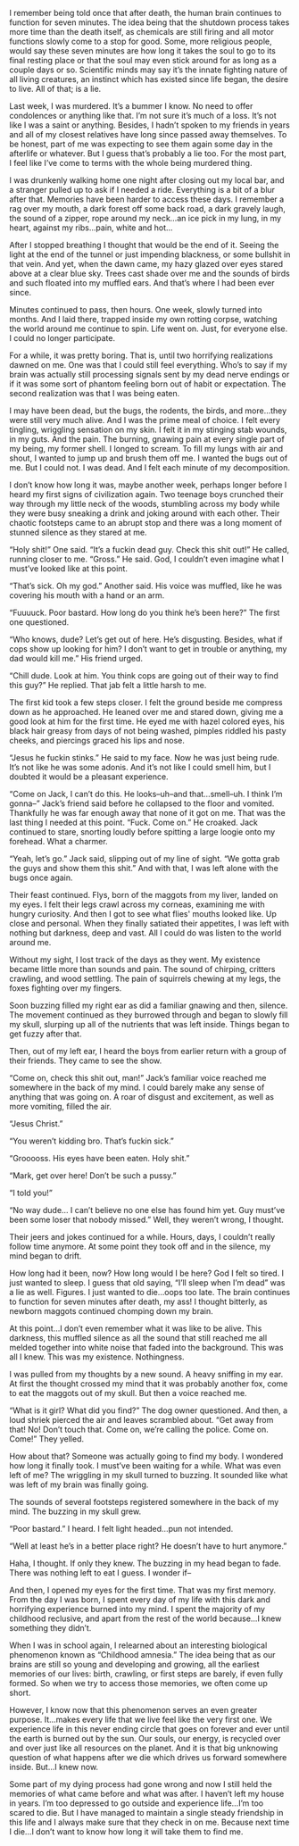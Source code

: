  

  I remember being told once that after death, the human brain continues to function for seven minutes. The idea being that the shutdown process takes more time than the death itself, as chemicals are still firing and all motor functions slowly come to a stop for good. Some, more religious people, would say these seven minutes are how long it takes the soul to go to its final resting place or that the soul may even stick around for as long as a couple days or so. Scientific minds may say it’s the innate fighting nature of all living creatures, an instinct which has existed since life began, the desire to live. All of that; is a lie. 

   Last week, I was murdered. It’s a bummer I know. No need to offer condolences or anything like that. I’m not sure it’s much of a loss. It’s not like I was a saint or anything. Besides, I hadn’t spoken to my friends in years and all of my closest relatives have long since passed away themselves. To be honest, part of me was expecting to see them again some day in the afterlife or whatever. But I guess that’s probably a lie too. For the most part, I feel like I’ve come to terms with the whole being murdered thing. 

I was drunkenly walking home one night after closing out my local bar, and a stranger pulled up to ask if I needed a ride. Everything is a bit of a blur after that. Memories have been harder to access these days. I remember a rag over my mouth, a dark forest off some back road, a dark gravely laugh, the sound of a zipper, rope around my neck…an ice pick in my lung, in my heart, against my ribs…pain, white and hot…

After I stopped breathing I thought that would be the end of it. Seeing the light at the end of the tunnel or just impending blackness, or some bullshit in that vein. And yet, when the dawn came, my hazy glazed over eyes stared above at a clear blue sky. Trees cast shade over me and the sounds of birds and such floated into my muffled ears. And that’s where I had been ever since. 

Minutes continued to pass, then hours. One week, slowly turned into months. And I laid there, trapped inside my own rotting corpse, watching the world around me continue to spin. Life went on. Just, for everyone else. I could no longer participate. 

For a while, it was pretty boring. That is, until two horrifying realizations dawned on me. One was that I could still feel everything. Who’s to say if my brain was actually still processing signals sent by my dead nerve endings or if it was some sort of phantom feeling born out of habit or expectation. The second realization was that I was being eaten. 

I may have been dead, but the bugs, the rodents, the birds, and more…they were still very much alive. And I was the prime meal of choice. I felt every tingling, wriggling sensation on my skin. I felt it in my stinging stab wounds, in my guts. And the pain. The burning, gnawing pain at every single part of my being, my former shell. I longed to scream. To fill my lungs with air and shout, I wanted to jump up and brush them off me. I wanted the bugs out of me. But I could not. I was dead. And I felt each minute of my decomposition.

I don’t know how long it was, maybe another week, perhaps longer before I heard my first signs of civilization again. Two teenage boys crunched their way through my little neck of the woods, stumbling across my body while they were busy sneaking a drink and joking around with each other. Their chaotic footsteps came to an abrupt stop and there was a long moment of stunned silence as they stared at me. 

“Holy shit!” One said. “It’s a fuckin dead guy. Check this shit out!” He called, running closer to me. “Gross.” He said. God, I couldn’t even imagine what I must’ve looked like at this point.

“That’s sick. Oh my god.” Another said. His voice was muffled, like he was covering his mouth with a hand or an arm.

“Fuuuuck. Poor bastard. How long do you think he’s been here?” The first one questioned. 

“Who knows, dude? Let’s get out of here. He’s disgusting. Besides, what if cops show up looking for him? I don’t want to get in trouble or anything, my dad would kill me.” His friend urged. 

“Chill dude. Look at him. You think cops are going out of their way to find this guy?” He replied. That jab felt a little harsh to me. 

The first kid took a few steps closer. I felt the ground beside me compress down as he approached. He leaned over me and stared down, giving me a good look at him for the first time.  He eyed me with hazel colored eyes, his black hair greasy from days of not being washed, pimples riddled his pasty cheeks, and piercings graced his lips and nose.

“Jesus he fuckin stinks.” He said to my face. Now he was just being rude. It’s not like he was some adonis. And it’s not like I could smell him, but I doubted it would be a pleasant experience. 

“Come on Jack, I can’t do this. He looks–uh–and that…smell–uh. I think I’m gonna–” Jack’s friend said before he collapsed to the floor and vomited. Thankfully he was far enough away that none of it got on me. That was the last thing I needed at this point. “Fuck. Come on.” He croaked. Jack continued to stare, snorting loudly before spitting a large loogie onto my forehead. What a charmer. 

“Yeah, let’s go.” Jack said, slipping out of my line of sight. “We gotta grab the guys and show them this shit.” And with that, I was left alone with the bugs once again. 

Their feast continued. Flys, born of the maggots from my liver, landed on my eyes. I felt their legs crawl across my corneas, examining me with hungry curiosity. And then I got to see what flies' mouths looked like. Up close and personal. When they finally satiated their appetites, I was left with nothing but darkness, deep and vast. All I could do was listen to the world around me. 

Without my sight, I lost track of the days as they went. My existence became little more than sounds and pain. The sound of chirping, critters crawling, and wood settling. The pain of squirrels chewing at my legs, the foxes fighting over my fingers. 

Soon buzzing filled my right ear as did a familiar gnawing and then, silence. The movement continued as they burrowed through and began to slowly fill my skull, slurping up all of the nutrients that was left inside. Things began to get fuzzy after that. 

Then, out of my left ear, I heard the boys from earlier return with a group of their friends. They came to see the show. 

“Come on, check this shit out, man!” Jack’s familiar voice reached me somewhere in the back of my mind. I could barely make any sense of anything that was going on. A roar of disgust and excitement, as well as more vomiting, filled the air.

“Jesus Christ.”

“You weren’t kidding bro. That’s fuckin sick.”

“Grooooss. His eyes have been eaten. Holy shit.”

“Mark, get over here! Don’t be such a pussy.”

“I told you!”

“No way dude… I can’t believe no one else has found him yet. Guy must’ve been some loser that nobody missed.” Well, they weren’t wrong, I thought.

Their jeers and jokes continued for a while. Hours, days, I couldn’t really follow time anymore. At some point they took off and in the silence, my mind began to drift. 

How long had it been, now? How long would I be here? God I felt so tired. I just wanted to sleep. I guess that old saying, “I’ll sleep when I’m dead” was a lie as well. Figures. I just wanted to die…oops too late. The brain continues to function for seven minutes after death, my ass! I thought bitterly, as newborn maggots continued chomping down my brain.

At this point…I don’t even remember what it was like to be alive. This darkness, this muffled silence as all the sound that still reached me all melded together into white noise that faded into the background. This was all I knew. This was my existence. Nothingness.

  I was pulled from my thoughts by a new sound. A heavy sniffing in my ear. At first the thought crossed my mind that it was probably another fox, come to eat the maggots out of my skull. But then a voice reached me. 

“What is it girl? What did you find?” The dog owner questioned. And then, a loud shriek pierced the air and leaves scrambled about. “Get away from that! No! Don’t touch that. Come on, we’re calling the police. Come on. Come!” They yelled. 

How about that? Someone was actually going to find my body. I wondered how long it finally took. I must’ve been waiting for a while. What was even left of me? The wriggling in my skull turned to buzzing. It sounded like what was left of my brain was finally going. 

The sounds of several footsteps registered somewhere in the back of my mind. The buzzing in my skull grew. 

“Poor bastard.” I heard. I felt light headed…pun not intended.

“Well at least he’s in a better place right? He doesn’t have to hurt anymore.” 

Haha, I thought. If only they knew. The buzzing in my head began to fade. There was nothing left to eat I guess. I wonder if–

And then, I opened my eyes for the first time. That was my first memory. From the day I was born, I spent every day of my life with this dark and horrifying experience burned into my mind. I spent the majority of my childhood reclusive, and apart from the rest of the world because…I knew something they didn’t. 

When I was in school again, I relearned about an interesting biological phenomenon known as “Childhood amnesia.” The idea being that as our brains are still so young and developing and growing, all the earliest memories of our lives: birth, crawling, or first steps are barely, if even fully formed. So when we try to access those memories, we often come up short. 

However, I know now that this phenomenon serves an even greater purpose. It…makes every life that we live feel like the very first one. We experience life in this never ending circle that goes on forever and ever until the earth is burned out by the sun. Our souls, our energy, is recycled over and over just like all resources on the planet. And it is that big unknowing question of what happens after we die which drives us forward somewhere inside. But…I knew now. 

Some part of my dying process had gone wrong and now I still held the memories of what came before and what was after. I haven’t left my house in years. I’m too depressed to go outside and experience life…I’m too scared to die. But I have managed to maintain a single steady friendship in this life and I always make sure that they check in on me. Because next time I die…I don’t want to know how long it will take them to find me.